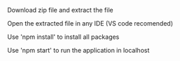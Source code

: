 Download zip file and extract the file

Open the extracted file in any IDE (VS code recomended)

Use 'npm install' to install all packages

Use 'npm start' to run the application in localhost